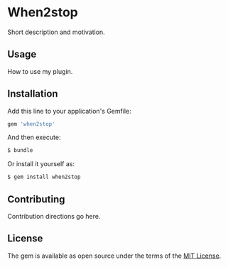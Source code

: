 # When2stop
Short description and motivation.

## Usage
How to use my plugin.

## Installation
Add this line to your application's Gemfile:

```ruby
gem 'when2stop'
```

And then execute:
```bash
$ bundle
```

Or install it yourself as:
```bash
$ gem install when2stop
```

## Contributing
Contribution directions go here.

## License
The gem is available as open source under the terms of the [MIT License](https://opensource.org/licenses/MIT).
